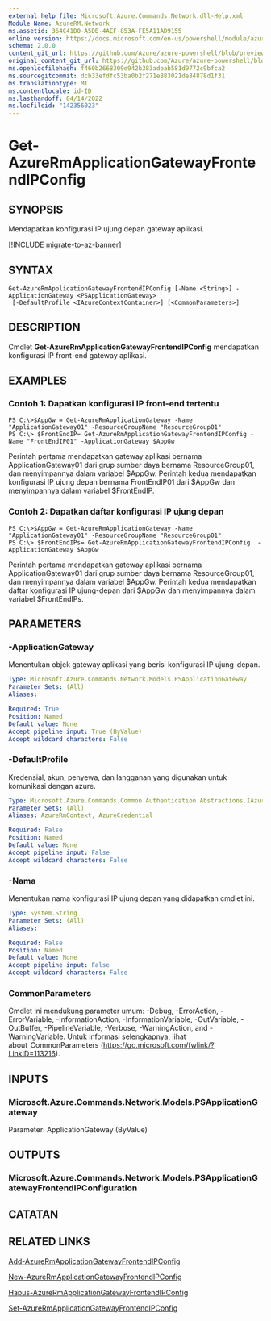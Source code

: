 ```yaml
---
external help file: Microsoft.Azure.Commands.Network.dll-Help.xml
Module Name: AzureRM.Network
ms.assetid: 364C41D0-A5DB-4AEF-853A-FE5A11AD9155
online version: https://docs.microsoft.com/en-us/powershell/module/azurerm.network/get-azurermapplicationgatewayfrontendipconfig
schema: 2.0.0
content_git_url: https://github.com/Azure/azure-powershell/blob/preview/src/ResourceManager/Network/Commands.Network/help/Get-AzureRmApplicationGatewayFrontendIPConfig.md
original_content_git_url: https://github.com/Azure/azure-powershell/blob/preview/src/ResourceManager/Network/Commands.Network/help/Get-AzureRmApplicationGatewayFrontendIPConfig.md
ms.openlocfilehash: f460b2668309e942b383adeab581d9772c9bfca2
ms.sourcegitcommit: dcb33efdfc53ba0b2f271e883021de84878d1f31
ms.translationtype: MT
ms.contentlocale: id-ID
ms.lasthandoff: 04/14/2022
ms.locfileid: "142356023"
---
```

# Get-AzureRmApplicationGatewayFrontendIPConfig

## SYNOPSIS
Mendapatkan konfigurasi IP ujung depan gateway aplikasi.

[!INCLUDE [migrate-to-az-banner](../../includes/migrate-to-az-banner.md)]

## SYNTAX

```
Get-AzureRmApplicationGatewayFrontendIPConfig [-Name <String>] -ApplicationGateway <PSApplicationGateway>
 [-DefaultProfile <IAzureContextContainer>] [<CommonParameters>]
```

## DESCRIPTION
Cmdlet **Get-AzureRmApplicationGatewayFrontendIPConfig** mendapatkan konfigurasi IP front-end gateway aplikasi.

## EXAMPLES

### Contoh 1: Dapatkan konfigurasi IP front-end tertentu
```
PS C:\>$AppGw = Get-AzureRmApplicationGateway -Name "ApplicationGateway01" -ResourceGroupName "ResourceGroup01"
PS C:\> $FrontEndIP= Get-AzureRmApplicationGatewayFrontendIPConfig -Name "FrontEndIP01" -ApplicationGateway $AppGw
```

Perintah pertama mendapatkan gateway aplikasi bernama ApplicationGateway01 dari grup sumber daya bernama ResourceGroup01, dan menyimpannya dalam variabel $AppGw. Perintah kedua mendapatkan konfigurasi IP ujung depan bernama FrontEndIP01 dari $AppGw dan menyimpannya dalam variabel $FrontEndIP.

### Contoh 2: Dapatkan daftar konfigurasi IP ujung depan
```
PS C:\>$AppGw = Get-AzureRmApplicationGateway -Name "ApplicationGateway01" -ResourceGroupName "ResourceGroup01"
PS C:\> $FrontEndIPs= Get-AzureRmApplicationGatewayFrontendIPConfig  -ApplicationGateway $AppGw
```

Perintah pertama mendapatkan gateway aplikasi bernama ApplicationGateway01 dari grup sumber daya bernama ResourceGroup01, dan menyimpannya dalam variabel $AppGw. Perintah kedua mendapatkan daftar konfigurasi IP ujung-depan dari $AppGw dan menyimpannya dalam variabel $FrontEndIPs.

## PARAMETERS

### -ApplicationGateway
Menentukan objek gateway aplikasi yang berisi konfigurasi IP ujung-depan.

```yaml
Type: Microsoft.Azure.Commands.Network.Models.PSApplicationGateway
Parameter Sets: (All)
Aliases:

Required: True
Position: Named
Default value: None
Accept pipeline input: True (ByValue)
Accept wildcard characters: False
```

### -DefaultProfile
Kredensial, akun, penyewa, dan langganan yang digunakan untuk komunikasi dengan azure.

```yaml
Type: Microsoft.Azure.Commands.Common.Authentication.Abstractions.IAzureContextContainer
Parameter Sets: (All)
Aliases: AzureRmContext, AzureCredential

Required: False
Position: Named
Default value: None
Accept pipeline input: False
Accept wildcard characters: False
```

### -Nama
Menentukan nama konfigurasi IP ujung depan yang didapatkan cmdlet ini.

```yaml
Type: System.String
Parameter Sets: (All)
Aliases:

Required: False
Position: Named
Default value: None
Accept pipeline input: False
Accept wildcard characters: False
```

### CommonParameters
Cmdlet ini mendukung parameter umum: -Debug, -ErrorAction, -ErrorVariable, -InformationAction, -InformationVariable, -OutVariable, -OutBuffer, -PipelineVariable, -Verbose, -WarningAction, and -WarningVariable. Untuk informasi selengkapnya, lihat about_CommonParameters (https://go.microsoft.com/fwlink/?LinkID=113216).

## INPUTS

### Microsoft.Azure.Commands.Network.Models.PSApplicationGateway
Parameter: ApplicationGateway (ByValue)

## OUTPUTS

### Microsoft.Azure.Commands.Network.Models.PSApplicationGatewayFrontendIPConfiguration

## CATATAN

## RELATED LINKS

[Add-AzureRmApplicationGatewayFrontendIPConfig](./Add-AzureRmApplicationGatewayFrontendIPConfig.md)

[New-AzureRmApplicationGatewayFrontendIPConfig](./New-AzureRmApplicationGatewayFrontendIPConfig.md)

[Hapus-AzureRmApplicationGatewayFrontendIPConfig](./Remove-AzureRmApplicationGatewayFrontendIPConfig.md)

[Set-AzureRmApplicationGatewayFrontendIPConfig](./Set-AzureRmApplicationGatewayFrontendIPConfig.md)


